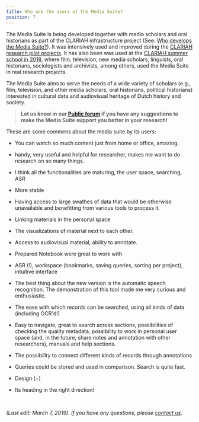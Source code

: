 ```yaml
---
title: Who are the users of the Media Suite?
position: 7
---
```


The Media Suite is being developed together with media scholars and oral historians as part of the CLARIAH infrastructure project (See: [Who develops the Media Suite?](/documentation/faq/who-develops)). It was intensively used and improved during the [CLARIAH research pilot projects](/documentation/faq/what-are-research-pilots). It has also been was used at the [CLARIAH summer school in 2018](https://clariah.github.io/mediasuite-blog/blog/2018/10/01/Clariah-Media-Studies-Summer-School-report), where film, television, new media scholars, linguists, oral historians, sociologists and archivists, among others, used the Media Suite in real research projects.

The Media Suite aims to serve the needs of a wide variety of scholars (e.g., film, television, and other media scholars, oral historians, political historians) interested in cultural data and audiovisual heritage of Dutch history and society.

> **Let us know in our [Public forum](/documentation/forum) if you have any suggestions to make the Media Suite support you better in your research!**



These are some commens about the media suite by its users:

- You can watch so much content just from home or office, amazing.
- handy, very useful and helpful for researcher, makes me want to do research on so many things.
- I think all the functionalities are maturing, the user space, searching, ASR
- More stable
- Having access to large swathes of data that would be otherwise unavailable and benefitting from various tools to process it. 
- Linking materials in the personal space 
- The visualizations of material next to each other. 
- Access to audiovisual material, ability to annotate.
- Prepared Notebook were great to work with
- ASR (!), workspace (bookmarks, saving queries, sorting per project), intuitive interface
- The best thing about the new version is the automatic speech recognition. The demonstration of this tool made me very curious and enthusiastic.
- The ease with which records can be searched, using all kinds of data (including OCR'd!)
- Easy to navigate, great to search across sections, possibilities of checking the quality metadata, possibility to work in personal user space (and, in the future, share notes and annotation with other researchers), manuals and help sections. 
- The possibility to connect different kinds of records through annotations
- Queries could be stored and used in comparison. Search is quite fast. 

- Design (+)
- Its heading in the right direction!

​	

*(Last edit: March 7, 2019)*. *If you have any questions, please [contact us]( /contact ).*